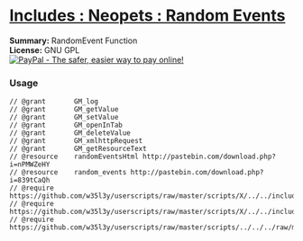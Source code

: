 
# [Includes : Neopets : Random Events](.)

**Summary:** RandomEvent Function<br />
**License:** GNU GPL<br />
[![PayPal - The safer, easier way to pay online!](https://www.paypalobjects.com/en_US/i/btn/btn_donate_SM.gif "PayPal - The safer, easier way to pay online!")](http://goo.gl/Fv19S)
### Usage
```
// @grant		GM_log
// @grant		GM_getValue
// @grant		GM_setValue
// @grant		GM_openInTab
// @grant		GM_deleteValue
// @grant		GM_xmlhttpRequest
// @grant		GM_getResourceText
// @resource	randomEventsHtml http://pastebin.com/download.php?i=nPMWZeHY
// @resource	random_events http://pastebin.com/download.php?i=839tCaQh
// @require		https://github.com/w35l3y/userscripts/raw/master/scripts/X/../../includes/Includes__XPath/63808.user.js
// @require		https://github.com/w35l3y/userscripts/raw/master/scripts/X/../../includes/Includes__Persist_%5BBETA%5D/154322.user.js
// @require	https://github.com/w35l3y/userscripts/raw/master/scripts/../../../raw/master/includes/Includes__Neopets__Random_Events/154363.user.js
```


